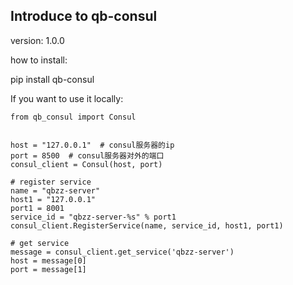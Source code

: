 ## Introduce to qb-consul

version: 1.0.0

how to install:

pip install qb-consul


If you want to use it locally:
```
from qb_consul import Consul


host = "127.0.0.1"  # consul服务器的ip
port = 8500  # consul服务器对外的端口
consul_client = Consul(host, port)

# register service
name = "qbzz-server"
host1 = "127.0.0.1"
port1 = 8001
service_id = "qbzz-server-%s" % port1
consul_client.RegisterService(name, service_id, host1, port1)

# get service
message = consul_client.get_service('qbzz-server')
host = message[0]
port = message[1]



```